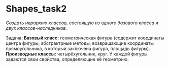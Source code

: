 # Shapes_task2
_Создать иерархию классов, состоящую из одного базового класса и двух классов-наследников._ 

Задача:
**Базовый класс:** геометрическая фигура (содержит координаты центра фигуры, абстрактрные методы, возвращающие координаты прямоугольника, в который заключена фигура, площадь фигуры).  
**Производные классы:** четырёхугольник, круг. У каждой фигуры задаются свои свойства, определяющие её геометрию.